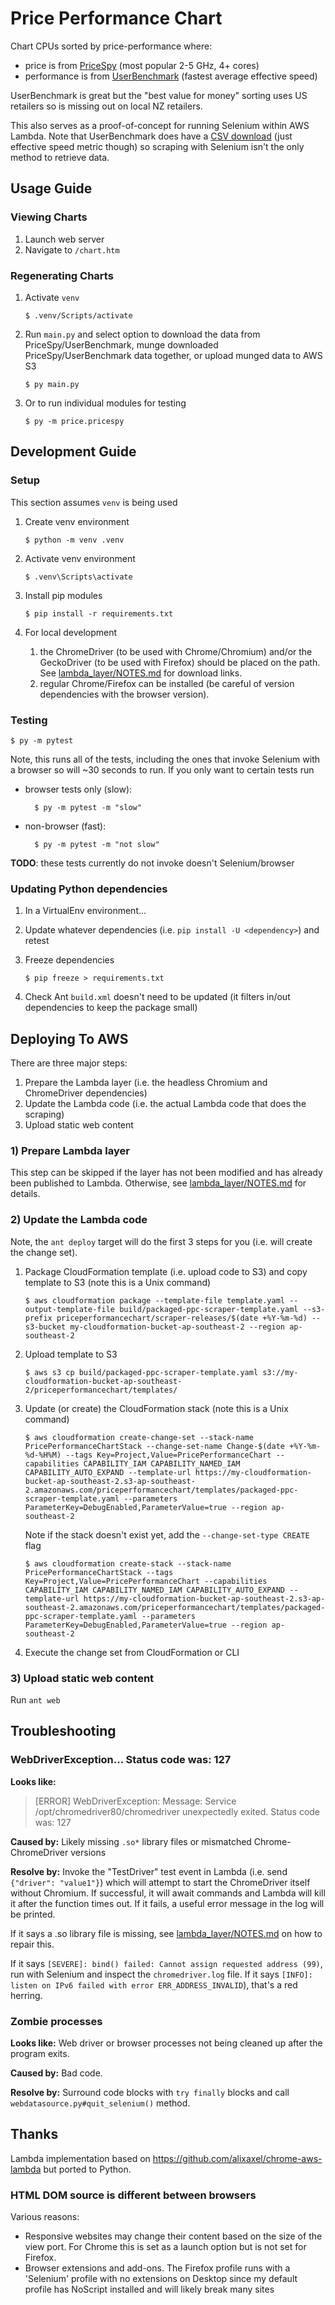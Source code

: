 # Price Performance Chart

Chart CPUs sorted by price-performance where:

* price is from [PriceSpy](https://pricespy.co.nz/category.php?k=s331848943&catId=500) (most popular 2-5 GHz, 4+ cores)
* performance is from [UserBenchmark](https://cpu.userbenchmark.com/) (fastest average effective speed)

UserBenchmark is great but the "best value for money" sorting uses US retailers so is missing out on local NZ retailers. 

This also serves as a proof-of-concept for running Selenium within AWS Lambda. Note that UserBenchmark does have a [CSV download](https://www.userbenchmark.com/page/developer) (just effective speed metric though) so scraping with Selenium isn't the only method to  retrieve data.

## Usage Guide

### Viewing Charts

1. Launch web server
1. Navigate to ``/chart.htm``

### Regenerating Charts

1. Activate ``venv``

	```
	$ .venv/Scripts/activate
	```

1. Run ``main.py`` and select option to download the data from PriceSpy/UserBenchmark, munge downloaded PriceSpy/UserBenchmark data together, or upload munged data to AWS S3

	```
	$ py main.py
	```

1. Or to run individual modules for testing

	```
	$ py -m price.pricespy
	```

## Development Guide

### Setup

This section assumes ``venv`` is being used

1. Create venv environment

	```
	$ python -m venv .venv
	```

1. Activate venv environment

	```
	$ .venv\Scripts\activate
	```

1. Install pip modules

	```
	$ pip install -r requirements.txt
	```

1. For local development

	1. the ChromeDriver (to be used with Chrome/Chromium) and/or the GeckoDriver (to be used with Firefox) should be placed on the path. See [lambda_layer/NOTES.md](lambda_layer/NOTES.md) for download links.
	1. regular Chrome/Firefox can be installed (be careful of version dependencies with the browser version).

### Testing

```
$ py -m pytest
```

Note, this runs all of the tests, including the ones that invoke Selenium with a browser so will ~30 seconds to run. If you only want to certain tests run

* browser tests only (slow):

		$ py -m pytest -m "slow"

* non-browser (fast):

		$ py -m pytest -m "not slow"


**TODO**: these tests currently do not invoke doesn't Selenium/browser

### Updating Python dependencies

1. In a VirtualEnv environment...
1. Update whatever dependencies (i.e. ``pip install -U <dependency>``) and retest
1. Freeze dependencies

	```
	$ pip freeze > requirements.txt
	```

1. Check Ant ``build.xml`` doesn't need to be updated (it filters in/out dependencies to keep the package small)


## Deploying To AWS

There are three major steps:

1. Prepare the Lambda layer (i.e. the headless Chromium and ChromeDriver dependencies)
1. Update the Lambda code (i.e. the actual Lambda code that does the scraping)
1. Upload static web content

### 1) Prepare Lambda layer

This step can be skipped if the layer has not been modified and has already been published to Lambda. Otherwise, see [lambda_layer/NOTES.md](lambda_layer/NOTES.md) for details.

### 2) Update the Lambda code

Note, the ``ant deploy`` target will do the first 3 steps for you (i.e. will create the change set).

1. Package CloudFormation template (i.e. upload code to S3) and copy template to S3 (note this is a Unix command)

	```
	$ aws cloudformation package --template-file template.yaml --output-template-file build/packaged-ppc-scraper-template.yaml --s3-prefix priceperformancechart/scraper-releases/$(date +%Y-%m-%d) --s3-bucket my-cloudformation-bucket-ap-southeast-2 --region ap-southeast-2
	```

1. Upload template to S3

	```
	$ aws s3 cp build/packaged-ppc-scraper-template.yaml s3://my-cloudformation-bucket-ap-southeast-2/priceperformancechart/templates/
	```

1. Update (or create) the CloudFormation stack (note this is a Unix command)

	```
	$ aws cloudformation create-change-set --stack-name PricePerformanceChartStack --change-set-name Change-$(date +%Y-%m-%d-%H%M) --tags Key=Project,Value=PricePerformanceChart --capabilities CAPABILITY_IAM CAPABILITY_NAMED_IAM CAPABILITY_AUTO_EXPAND --template-url https://my-cloudformation-bucket-ap-southeast-2.s3-ap-southeast-2.amazonaws.com/priceperformancechart/templates/packaged-ppc-scraper-template.yaml --parameters ParameterKey=DebugEnabled,ParameterValue=true --region ap-southeast-2
	```

	Note if the stack doesn't exist yet, add the ``--change-set-type CREATE`` flag

	```
	$ aws cloudformation create-stack --stack-name PricePerformanceChartStack --tags Key=Project,Value=PricePerformanceChart --capabilities CAPABILITY_IAM CAPABILITY_NAMED_IAM CAPABILITY_AUTO_EXPAND --template-url https://my-cloudformation-bucket-ap-southeast-2.s3-ap-southeast-2.amazonaws.com/priceperformancechart/templates/packaged-ppc-scraper-template.yaml --parameters ParameterKey=DebugEnabled,ParameterValue=true --region ap-southeast-2
	```

1. Execute the change set from CloudFormation or CLI

### 3) Upload static web content

Run ``ant web``

## Troubleshooting

### WebDriverException... Status code was: 127

**Looks like:**

> [ERROR] WebDriverException: Message: Service /opt/chromedriver80/chromedriver unexpectedly exited. Status code was: 127

**Caused by:** Likely missing ``.so*`` library files or mismatched Chrome-ChromeDriver versions

**Resolve by:** Invoke the "TestDriver" test event in Lambda (i.e. send ``{"driver": "value1"}``) which will attempt to start the ChromeDriver itself without Chromium. If successful, it will await commands and Lambda will kill it after the function times out. If it fails, a useful error message in the log will be printed.

If it says a .so library file is missing, see [lambda_layer/NOTES.md](lambda_layer/NOTES.md) on how to repair this.

If it says ``[SEVERE]: bind() failed: Cannot assign requested address (99)``, run with Selenium and inspect the ``chromedriver.log`` file. If it says ``[INFO]: listen on IPv6 failed with error ERR_ADDRESS_INVALID``), that's a red herring.

### Zombie processes

**Looks like:** Web driver or browser processes not being cleaned up after the program exits.

**Caused by:** Bad code.

**Resolve by:** Surround code blocks with ``try finally`` blocks and call ``webdatasource.py#quit_selenium()`` method.

## Thanks

Lambda implementation based on https://github.com/alixaxel/chrome-aws-lambda but ported to Python.

### HTML DOM source is different between browsers

Various reasons:

* Responsive websites may change their content based on the size of the view port. For Chrome this is set as a launch option but is not set for Firefox.
* Browser extensions and add-ons. The Firefox profile runs with a 'Selenium' profile with no extensions on Desktop since my default profile has NoScript installed and will likely break many sites
